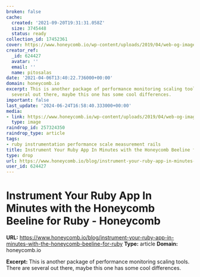 ```yaml
---
broken: false
cache:
  created: '2021-09-20T19:31:31.058Z'
  size: 3745448
  status: ready
collection_id: 17452361
cover: https://www.honeycomb.io/wp-content/uploads/2019/04/web-og-image.png
creator_ref:
  _id: 624427
  avatar: ''
  email: ''
  name: pitosalas
date: '2021-04-06T13:40:22.736000+00:00'
domain: honeycomb.io
excerpt: This is another package of performance monitoring scaling tools. There are
  several out there, maybe this one has some cool differences.
important: false
last_update: '2024-06-24T16:58:40.333000+00:00'
media:
- link: https://www.honeycomb.io/wp-content/uploads/2019/04/web-og-image.png
  type: image
raindrop_id: 257324350
raindrop_type: article
tags:
- ruby instrumentation performance scale measurement rails
title: Instrument Your Ruby App In Minutes with the Honeycomb Beeline for Ruby - Honeycomb
type: drop
url: https://www.honeycomb.io/blog/instrument-your-ruby-app-in-minutes-with-the-honeycomb-beeline-for-ruby
user_id: 624427
---
```


# Instrument Your Ruby App In Minutes with the Honeycomb Beeline for Ruby - Honeycomb

**URL:** https://www.honeycomb.io/blog/instrument-your-ruby-app-in-minutes-with-the-honeycomb-beeline-for-ruby
**Type:** article
**Domain:** honeycomb.io

**Excerpt:** This is another package of performance monitoring scaling tools. There are several out there, maybe this one has some cool differences.
